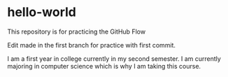 # hello-world
This repository is for practicing the GitHub Flow

Edit made in the first branch for practice with first commit.

I am a first year in college currently in my second semester. I am currently majoring in computer science which is why I am taking this course.
